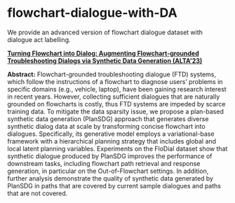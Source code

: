 # flowchart-dialogue-with-DA
We provide an advanced version of flowchart dialogue dataset with dialogue act labelling.

**[Turning Flowchart into Dialog: Augmenting Flowchart-grounded Troubleshooting Dialogs via Synthetic Data Generation (ALTA'23)](https://arxiv.org/abs/2305.01323)**

**Abstract:** Flowchart-grounded troubleshooting dialogue (FTD) systems, which follow the instructions of a flowchart to diagnose users’ problems in specific domains (e.g., vehicle, laptop), have been gaining research interest in recent years. However, collecting sufficient dialogues that are naturally grounded on flowcharts is costly, thus FTD systems are impeded by scarce training data. To mitigate the data sparsity issue, we propose a plan-based synthetic data generation (PlanSDG) approach that generates diverse
synthetic dialog data at scale by transforming concise flowchart into dialogues. Specifically, its generative model employs a variational-base framework with a hierarchical planning strategy that includes global and local latent planning variables. Experiments on the FloDial dataset show that synthetic dialogue produced by PlanSDG improves the performance of downstream tasks, including flowchart path retrieval and response generation, in particular on the Out-of-Flowchart settings. In addition, further analysis demonstrate the quality of synthetic data generated by PlanSDG in paths that are covered by current sample dialogues and paths that are not covered.
